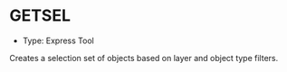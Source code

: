 # GETSEL

- Type: Express Tool

Creates a selection set of objects based on layer and object type filters.
